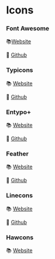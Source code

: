 # Icons

### Font Awesome
📚[Website](/fontawesome.com)

📎 [Github](https://github.com/FortAwesome/Font-Awesome)

### Typicons
📚 [Website](http://s-ings.com/typicons/)

📎 [Github](https://github.com/stephenhutchings/typicons.font)

### Entypo+
📚 [Website](http://www.entypo.com/)

📎 [Github](https://github.com/danielbruce/entypo)

### Feather
📚 [Website](https://feathericons.com/)

📎 [Github](https://github.com/feathericons/feather)

### Linecons
📚 [Website](http://fontello.github.io/linecons.font/demo.html)

📎 [Github](https://github.com/fontello/linecons.font)

### Hawcons
📚 [Website](http://hawcons.com/)
